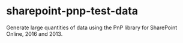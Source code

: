 # sharepoint-pnp-test-data
Generate large quantities of data using the PnP library for SharePoint Online, 2016 and 2013.
